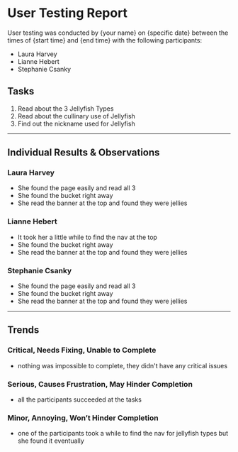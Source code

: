 # User Testing Report

User testing was conducted by {your name} on {specific date} between the times of {start time} and {end time} with the following participants:

- Laura Harvey
- Lianne Hebert
- Stephanie Csanky

## Tasks

1. Read about the 3 Jellyfish Types
2. Read about the cullinary use of Jellyfish
3. Find out the nickname used for Jellyfish

---

## Individual Results & Observations

### Laura Harvey

- She found the page easily and read all 3 
- She found the bucket right away
- She read the banner at the top and found they were jellies




### Lianne Hebert
- It took her a little while to find the nav at the top
- She found the bucket right away
- She read the banner at the top and found they were jellies


### Stephanie Csanky

- She found the page easily and read all 3 
- She found the bucket right away
- She read the banner at the top and found they were jellies

---

## Trends

### Critical, Needs Fixing, Unable to Complete

- nothing was impossible to complete, they didn't have any critical issues

### Serious, Causes Frustration, May Hinder Completion

- all the participants succeeded at the tasks

### Minor, Annoying, Won’t Hinder Completion

- one of the participants took a while to find the nav for jellyfish types but she found it eventually 